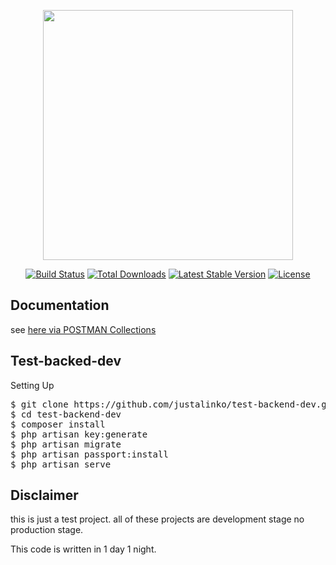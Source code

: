 <p align="center"><a href="https://laravel.com" target="_blank"><img src="https://raw.githubusercontent.com/laravel/art/master/logo-lockup/5%20SVG/2%20CMYK/1%20Full%20Color/laravel-logolockup-cmyk-red.svg" width="400"></a></p>

<p align="center">
<a href="https://travis-ci.org/laravel/framework"><img src="https://travis-ci.org/laravel/framework.svg" alt="Build Status"></a>
<a href="https://packagist.org/packages/laravel/framework"><img src="https://img.shields.io/packagist/dt/laravel/framework" alt="Total Downloads"></a>
<a href="https://packagist.org/packages/laravel/framework"><img src="https://img.shields.io/packagist/v/laravel/framework" alt="Latest Stable Version"></a>
<a href="https://packagist.org/packages/laravel/framework"><img src="https://img.shields.io/packagist/l/laravel/framework" alt="License"></a>
</p>

## Documentation
see <a href="https://documenter.getpostman.com/view/11540473/UVC6jSVP" target="_blank">here via POSTMAN Collections</a> 

## Test-backed-dev
  Setting Up 
<pre>
$ git clone https://github.com/justalinko/test-backend-dev.git 
$ cd test-backend-dev 
$ composer install 
$ php artisan key:generate 
$ php artisan migrate 
$ php artisan passport:install 
$ php artisan serve 
</pre>
## Disclaimer

this is just a test project. all of these projects are development stage no production stage.

This code is written in 1 day 1 night. 